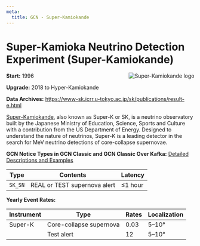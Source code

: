 ```yaml
---
meta:
  title: GCN - Super-Kamiokande
---
```


# Super-Kamioka Neutrino Detection Experiment (Super-Kamiokande)

<img 
  src="/_static/img/sk-logo.png"
  align="right"
  alt="Super-Kamiokande logo"
  className="grid-col-6 mobile-lg:grid-col-4 tablet:grid-col-2 desktop:grid-col-3"
/>

**Start:** 1996

**Upgrade:** 2018 to Hyper-Kamiokande

**Data Archives:**
https://www-sk.icrr.u-tokyo.ac.jp/sk/publications/result-e.html

[Super-Kamiokande](https://www-sk.icrr.u-tokyo.ac.jp/sk/index-e.html), also known as Super-K or SK, is a neutrino observatory built by the Japanese Ministry of Education, Science, Sports and Culture with a contribution from the US Department of Energy. Designed to understand the nature of neutrinos, Super-K is a leading detector in the search for MeV neutrino detections of core-collapse supernovae.

**GCN Notice Types in GCN Classic and GCN Classic Over Kafka:**
[Detailed Descriptions and Examples](https://gcn.gsfc.nasa.gov/snews.html)

| Type    | Contents                     | Latency     |
| ------- | ---------------------------- | ----------- |
| `SK_SN` | REAL or TEST supernova alert | &leq;1 hour |

**Yearly Event Rates:**

| Instrument | Type                    | Rates | Localization |
| ---------- | ----------------------- | ----- | ------------ |
| Super-K    | Core-collapse supernova | 0.03  | 5–10°        |
|            | Test alert              | 12    | 5–10°        |
